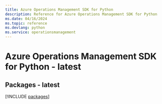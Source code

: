 ```yaml
---
title: Azure Operations Management SDK for Python
description: Reference for Azure Operations Management SDK for Python
ms.date: 04/16/2024
ms.topic: reference
ms.devlang: python
ms.service: operationsmanagement
---
```

# Azure Operations Management SDK for Python - latest
## Packages - latest
[!INCLUDE [packages](operations-management-index.md)]